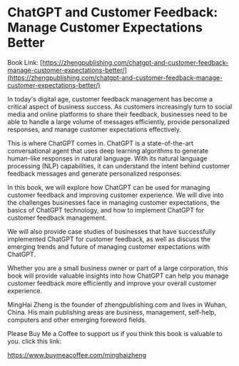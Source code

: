 # ChatGPT and Customer Feedback: Manage Customer Expectations Better

Book Link: [https://zhengpublishing.com/chatgpt-and-customer-feedback-manage-customer-expectations-better/](https://zhengpublishing.com/chatgpt-and-customer-feedback-manage-customer-expectations-better/)

In today's digital age, customer feedback management has become a critical aspect of business success. As customers increasingly turn to social media and online platforms to share their feedback, businesses need to be able to handle a large volume of messages efficiently, provide personalized responses, and manage customer expectations effectively.

This is where ChatGPT comes in. ChatGPT is a state-of-the-art conversational agent that uses deep learning algorithms to generate human-like responses in natural language. With its natural language processing (NLP) capabilities, it can understand the intent behind customer feedback messages and generate personalized responses.

In this book, we will explore how ChatGPT can be used for managing customer feedback and improving customer experience. We will dive into the challenges businesses face in managing customer expectations, the basics of ChatGPT technology, and how to implement ChatGPT for customer feedback management.

We will also provide case studies of businesses that have successfully implemented ChatGPT for customer feedback, as well as discuss the emerging trends and future of managing customer expectations with ChatGPT.

Whether you are a small business owner or part of a large corporation, this book will provide valuable insights into how ChatGPT can help you manage customer feedback more efficiently and improve your overall customer experience.

MingHai Zheng is the founder of zhengpublishing.com and lives in Wuhan, China. His main publishing areas are business, management, self-help, computers and other emerging foreword fields.

Please Buy Me a Coffee to support us if you think this book is valuable to you. click this link:

https://www.buymeacoffee.com/minghaizheng
